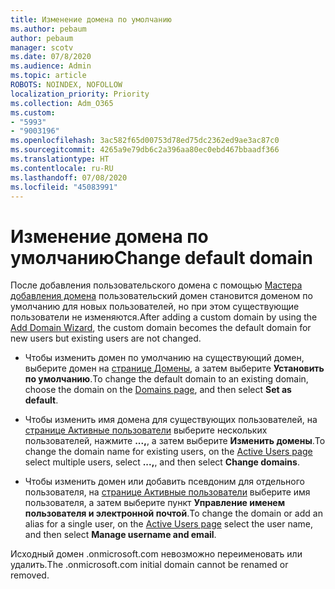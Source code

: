 ```yaml
---
title: Изменение домена по умолчанию
ms.author: pebaum
author: pebaum
manager: scotv
ms.date: 07/8/2020
ms.audience: Admin
ms.topic: article
ROBOTS: NOINDEX, NOFOLLOW
localization_priority: Priority
ms.collection: Adm_O365
ms.custom:
- "5993"
- "9003196"
ms.openlocfilehash: 3ac582f65d00753d78ed75dc2362ed9ae3ac87c0
ms.sourcegitcommit: 4265a9e79db6c2a396aa80ec0ebd467bbaadf366
ms.translationtype: HT
ms.contentlocale: ru-RU
ms.lasthandoff: 07/08/2020
ms.locfileid: "45083991"
---
```

# <a name="change-default-domain"></a><span data-ttu-id="eebd2-102">Изменение домена по умолчанию</span><span class="sxs-lookup"><span data-stu-id="eebd2-102">Change default domain</span></span>

<span data-ttu-id="eebd2-103">После добавления пользовательского домена с помощью [Мастера добавления домена](https://portal.office.com/adminportal/home#/Domains/Wizard) пользовательский домен становится доменом по умолчанию для новых пользователей, но при этом существующие пользователи не изменяются.</span><span class="sxs-lookup"><span data-stu-id="eebd2-103">After adding a custom domain by using the [Add Domain Wizard](https://portal.office.com/adminportal/home#/Domains/Wizard), the custom domain becomes the default domain for new users but existing users are not changed.</span></span>

- <span data-ttu-id="eebd2-104">Чтобы изменить домен по умолчанию на существующий домен, выберите домен на [странице Домены](https://admin.microsoft.com/Adminportal/Home#/Domains), а затем выберите **Установить по умолчанию**.</span><span class="sxs-lookup"><span data-stu-id="eebd2-104">To change the default domain to an existing domain, choose the domain on the [Domains page](https://admin.microsoft.com/Adminportal/Home#/Domains), and then select **Set as default**.</span></span>

- <span data-ttu-id="eebd2-105">Чтобы изменить имя домена для существующих пользователей, на [странице Активные пользователи](https://admin.microsoft.com/Adminportal/Home#/users) выберите нескольких пользователей, нажмите **...,**, а затем выберите **Изменить домены**.</span><span class="sxs-lookup"><span data-stu-id="eebd2-105">To change the domain name for existing users, on the  [Active Users page](https://admin.microsoft.com/Adminportal/Home#/users) select multiple users, select  **...,**, and then select  **Change domains**.</span></span>

- <span data-ttu-id="eebd2-106">Чтобы изменить домен или добавить псевдоним для отдельного пользователя, на [странице Активные пользователи](https://admin.microsoft.com/Adminportal/Home#/users) выберите имя пользователя, а затем выберите пункт **Управление именем пользователя и электронной почтой**.</span><span class="sxs-lookup"><span data-stu-id="eebd2-106">To change the domain or add an alias for a single user, on the [Active Users page](https://admin.microsoft.com/Adminportal/Home#/users) select the user name, and then select  **Manage username and email**.</span></span>

<span data-ttu-id="eebd2-107">Исходный домен .onmicrosoft.com невозможно переименовать или удалить.</span><span class="sxs-lookup"><span data-stu-id="eebd2-107">The .onmicrosoft.com initial domain cannot be renamed or removed.</span></span>